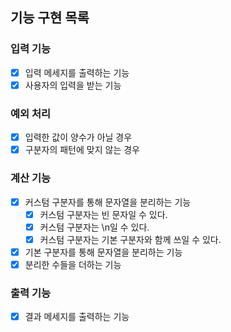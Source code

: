 ## 기능 구현 목록

### 입력 기능

- [x] 입력 메세지를 출력하는 기능
- [x] 사용자의 입력을 받는 기능

### 예외 처리

- [x] 입력한 값이 양수가 아닐 경우
- [x] 구분자의 패턴에 맞지 않는 경우

### 계산 기능

- [x] 커스텀 구분자를 통해 문자열을 분리하는 기능
    - [x] 커스텀 구분자는 빈 문자일 수 있다.
    - [x] 커스텀 구분자는 \n일 수 있다.
    - [x] 커스텀 구분자는 기본 구분자와 함께 쓰일 수 있다.
- [x] 기본 구분자를 통해 문자열을 분리하는 기능
- [x] 분리한 수들을 더하는 기능

### 출력 기능

- [x] 결과 메세지를 출력하는 기능